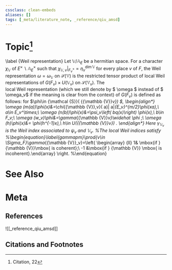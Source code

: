 ```yaml
---
cssclass: clean-embeds
aliases: []
tags: [_meta/literature_note, _reference/qiu_amsd]
---
```

# Topic[^1]
\label {Weil representation}
Let ${\mathbb {V}}/{\mathbb {A}}_E$ be a   hermitian space. 
For  a character  $\chi_{\mathbb {V}}$  of $E^\times\backslash {\mathbb {A}}_E^\times$ such that $\chi_{{\mathbb {V}},v}|_{ F_v^\times}=\eta_v^{\dim {\mathbb {V}}}$ for   every  place $v$ of $F$,   the Weil representation $\omega=\omega_{{\mathbb {V}}}$ on ${\mathcal {S}}( {{\mathbb {V}}})$  is the restricted tensor product of  local Weil representations  of $G(F_v)\times U({{\mathbb {V}}_v})$ on   ${\mathcal {S}}({{\mathbb {V}}_v})$. 
The  
local Weil representation   (which we still denote by $ \omega  $ instead of $ \omega_v$ if the meaning is clear from the context) of $G(F_v)$ is defined as follows: for $\phi\in {\mathcal {S}}( {{\mathbb {V}}_v}) $, 
\begin{align*} \omega (m(a))\phi(x)&=\chi_{{\mathbb {V}},v}(  a)|  a|_{E_v}^{m/2}\phi(xa),\ a\in E_v^\times;\\
\omega (n(b))\phi(x)&=\psi_v\left(  bq(x)\right) \phi(x),\ b\in F_v;\\
\omega (w_v)\phi&=\gamma_{{\mathbb {V}}_v}\widehat \phi ;\\
\omega (h)\phi(x)&=  \phi(h^{-1}x),\ h\in U({{\mathbb {V}}_v}) .
\end{align*}
Here $\gamma_{{\mathbb {V}}_v}$ is the Weil index associated to $\psi_v$ and  ${{\mathbb {V}}_v}$. 
%The local Weil indices satisfy
%\begin{equation}\label{gammapm}\prod_{v\in \Sigma_F}\gamma_{{\mathbb {V}}_v}=\left\{ \begin{array} {ll} 1& \mbox{if }  {\mathbb {V}}\mbox{ is coherent};\\      -1 &\mbox{if }  {\mathbb {V}} \mbox{ is incoherent}.\end{array} \right. 
%\end{equation}




# See Also

# Meta
## References
![[_reference_qiu_amsd]]


## Citations and Footnotes
[^1]: Citation, 22